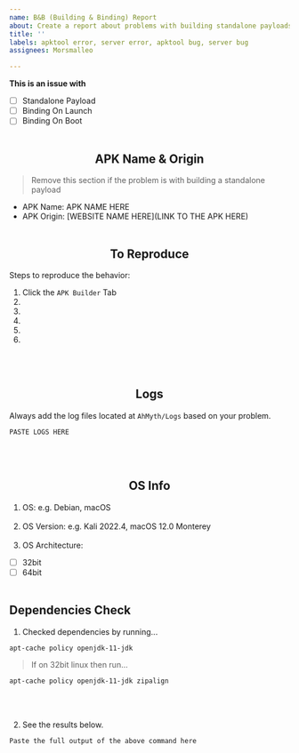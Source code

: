 ```yaml
---
name: B&B (Building & Binding) Report
about: Create a report about problems with building standalone payloads, or original applications that can't be backdoored.
title: ''
labels: apktool error, server error, apktool bug, server bug
assignees: Morsmalleo

---
```


**This is an issue with**
- [ ] Standalone Payload
- [ ] Binding On Launch
- [ ] Binding On Boot
<br></br>

## <div align="center">**APK Name & Origin**</div>
> Remove this section if the problem is with building a standalone payload
- APK Name: APK NAME HERE
- APK Origin: [WEBSITE NAME HERE](LINK TO THE APK HERE)
<br></br>

## <div align="center">**To Reproduce**</div>
Steps to reproduce the behavior:

1. Click the `APK Builder` Tab
2. 
3. 
4. 
5. 
6. 
<br></br>

## <div align="center">**Logs**</div>
Always add the log files located at `AhMyth/Logs` based on your problem.
```
PASTE LOGS HERE
```
<br></br>

## <div align="center">**OS Info**</div>
1. OS: e.g. Debian, macOS
<br></br>
2. OS Version: e.g. Kali 2022.4, macOS 12.0 Monterey
<br></br>
3. OS Architecture:
 - [ ] 32bit
 - [ ] 64bit
<br></br>

## Dependencies Check
1. Checked dependencies by running...
```zsh 
apt-cache policy openjdk-11-jdk
```
> If on 32bit linux then run...
```zsh
apt-cache policy openjdk-11-jdk zipalign
```
<br></br>

2. See the results below.
```zsh
Paste the full output of the above command here
```
